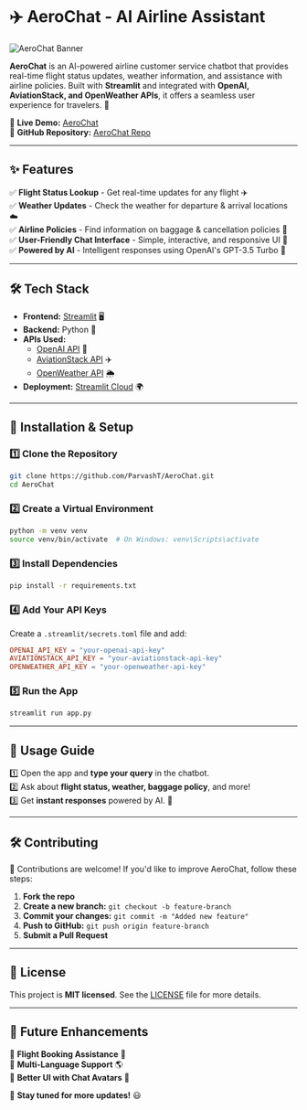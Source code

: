 # ✈️ AeroChat - AI Airline Assistant

![AeroChat Banner](https://via.placeholder.com/1000x250/0044cc/ffffff?text=AeroChat+-+AI+Airline+Assistant)

**AeroChat** is an AI-powered airline customer service chatbot that provides real-time flight status updates, weather information, and assistance with airline policies. Built with **Streamlit** and integrated with **OpenAI, AviationStack, and OpenWeather APIs**, it offers a seamless user experience for travelers. 🚀

🔗 **Live Demo:** [AeroChat](https://aerochat-navs6gmnzvgrhxgfq36aqh.streamlit.app/)  
📌 **GitHub Repository:** [AeroChat Repo](https://github.com/ParvashT/AeroChat)

---

## ✨ Features
✅ **Flight Status Lookup** - Get real-time updates for any flight ✈️  
✅ **Weather Updates** - Check the weather for departure & arrival locations ☁️  
✅ **Airline Policies** - Find information on baggage & cancellation policies 🎫  
✅ **User-Friendly Chat Interface** - Simple, interactive, and responsive UI 💬  
✅ **Powered by AI** - Intelligent responses using OpenAI's GPT-3.5 Turbo 🧠  

---

## 🛠️ Tech Stack
- **Frontend:** [Streamlit](https://streamlit.io/) 🖥️
- **Backend:** Python 🐍
- **APIs Used:**
  - [OpenAI API](https://platform.openai.com/) 🤖
  - [AviationStack API](https://aviationstack.com/) ✈️
  - [OpenWeather API](https://openweathermap.org/) 🌦️
- **Deployment:** [Streamlit Cloud](https://share.streamlit.io/) 🌍

---

## 🚀 Installation & Setup
### **1️⃣ Clone the Repository**
```bash
git clone https://github.com/ParvashT/AeroChat.git
cd AeroChat
```

### **2️⃣ Create a Virtual Environment**
```bash
python -m venv venv
source venv/bin/activate  # On Windows: venv\Scripts\activate
```

### **3️⃣ Install Dependencies**
```bash
pip install -r requirements.txt
```

### **4️⃣ Add Your API Keys**
Create a `.streamlit/secrets.toml` file and add:
```toml
OPENAI_API_KEY = "your-openai-api-key"
AVIATIONSTACK_API_KEY = "your-aviationstack-api-key"
OPENWEATHER_API_KEY = "your-openweather-api-key"
```

### **5️⃣ Run the App**
```bash
streamlit run app.py
```

---

## 🛫 Usage Guide
1️⃣ Open the app and **type your query** in the chatbot.  
2️⃣ Ask about **flight status, weather, baggage policy**, and more!  
3️⃣ Get **instant responses** powered by AI. 💬  

---

## 🛠️ Contributing
🚀 Contributions are welcome! If you'd like to improve AeroChat, follow these steps:
1. **Fork the repo**
2. **Create a new branch:** `git checkout -b feature-branch`
3. **Commit your changes:** `git commit -m "Added new feature"`
4. **Push to GitHub:** `git push origin feature-branch`
5. **Submit a Pull Request**

---

## 📜 License
This project is **MIT licensed**. See the [LICENSE](LICENSE) file for more details.

---

## 🎯 Future Enhancements
🔹 **Flight Booking Assistance** 📅  
🔹 **Multi-Language Support** 🌎  
🔹 **Better UI with Chat Avatars** 🎨  

🚀 **Stay tuned for more updates!** 😃

